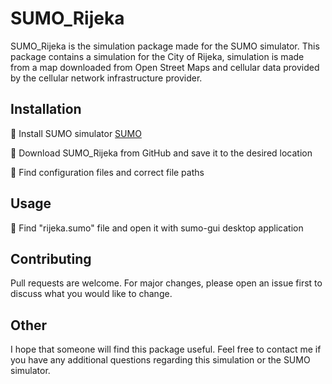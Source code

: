 ﻿# SUMO_Rijeka

SUMO_Rijeka is the simulation package made for the SUMO simulator. This package contains a simulation for the City of Rijeka, simulation is made from a map downloaded from Open Street Maps and cellular data provided by the cellular network infrastructure provider. 

## Installation

📌 Install SUMO simulator [SUMO](https://www.eclipse.org/sumo/)

📌 Download SUMO_Rijeka from GitHub and save it to the desired location

📌 Find configuration files and correct file paths

## Usage

📌 Find "rijeka.sumo" file and open it with sumo-gui desktop application

## Contributing
Pull requests are welcome. For major changes, please open an issue first to discuss what you would like to change.

## Other
I hope that someone will find this package useful. Feel free to contact me if you have any additional questions regarding this simulation or the SUMO simulator. 
